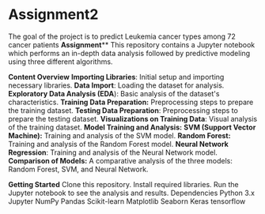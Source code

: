 # Assignment2
The goal of the project is to predict Leukemia cancer types among 72 cancer patients
**Assignment****
This repository contains a Jupyter notebook which performs an in-depth data analysis followed by predictive modeling using three different algorithms.

**Content Overview**
**Importing Libraries**: Initial setup and importing necessary libraries.
**Data Import**: Loading the dataset for analysis.
**Exploratory Data Analysis (EDA**): Basic analysis of the dataset's characteristics.
**Training Data Preparation:** Preprocessing steps to prepare the training dataset.
**Testing Data Preparation**: Preprocessing steps to prepare the testing dataset.
**Visualizations on Training Data**: Visual analysis of the training dataset.
**Model Training and Analysis:**
  **SVM (Support Vector Machine):** Training and analysis of the SVM model.
  **Random Forest:** Training and analysis of the Random Forest model.
  **Neural Network Regression**: Training and analysis of the Neural Network model.
**Comparison of Models:** A comparative analysis of the three models: Random Forest, SVM, and Neural Network.

**Getting Started**
Clone this repository.
Install required libraries.
Run the Jupyter notebook to see the analysis and results.
Dependencies
Python 3.x
Jupyter
NumPy
Pandas
Scikit-learn
Matplotlib
Seaborn
Keras 
tensorflow






